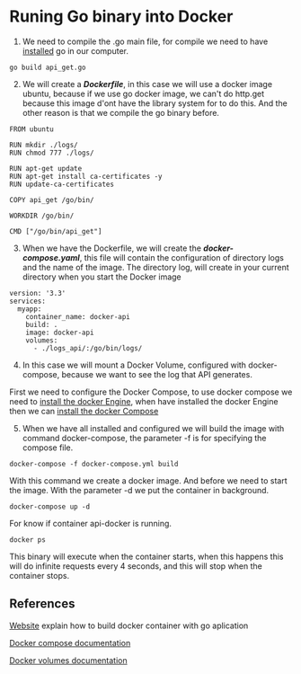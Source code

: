 # Runing Go binary into Docker

1. We need to compile the .go main file, for compile we need to have  [installed](https://go.dev/doc/install) go in our computer.

~~~~
go build api_get.go
~~~~

2.  We will create a ***Dockerfile***, in this case we will use a docker image ubuntu, because if we use go docker image, we can't do http.get because this image d'ont have the library system for to do this. And the other reason is that we compile the go binary before.

~~~~
FROM ubuntu

RUN mkdir ./logs/
RUN chmod 777 ./logs/

RUN apt-get update
RUN apt-get install ca-certificates -y
RUN update-ca-certificates

COPY api_get /go/bin/

WORKDIR /go/bin/

CMD ["/go/bin/api_get"]
~~~~

3. When we have the Dockerfile, we will create the ***docker-compose.yaml***, this file will contain the configuration of directory logs and the name of the image. The directory log, will create in your current directory when you start the Docker image

~~~~
version: '3.3'
services:
  myapp:
    container_name: docker-api
    build: .
    image: docker-api
    volumes:
      - ./logs_api/:/go/bin/logs/
~~~~

4. In this case we will mount a Docker Volume, configured with docker-compose, because we want to see the log that API generates. 

First we need to configure the Docker Compose, to use docker compose we need to [install the docker Engine](https://docs.docker.com/engine/install/debian/), when have installed the docker Engine then we can [install the docker Compose](https://docs.docker.com/compose/install/) 

5. When we have all installed and configured we will build the image with command docker-compose, the parameter -f is for specifying the compose file. 

~~~~
docker-compose -f docker-compose.yml build
~~~~

With this command we create a docker image. And before we need to start the image. With the parameter -d we put the container in background.

~~~~
docker-compose up -d
~~~~

For know if container api-docker is running.

~~~~
docker ps
~~~~

This binary will execute when the container starts, when this happens this will do infinite requests every 4 seconds, and this will stop when the container stops.

## References

[Website](https://www.cloudbees.com/blog/building-minimal-docker-containers-for-go-applications) explain how to build docker container with go aplication 

[Docker compose documentation](https://docs.docker.com/compose/)

[Docker volumes documentation](https://docs.docker.com/storage/volumes/)